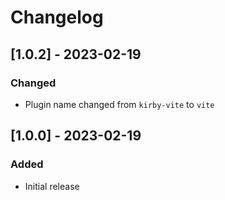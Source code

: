 # Changelog

## [1.0.2] - 2023-02-19
### Changed
- Plugin name changed from `kirby-vite` to `vite`


## [1.0.0] - 2023-02-19
### Added
- Initial release
